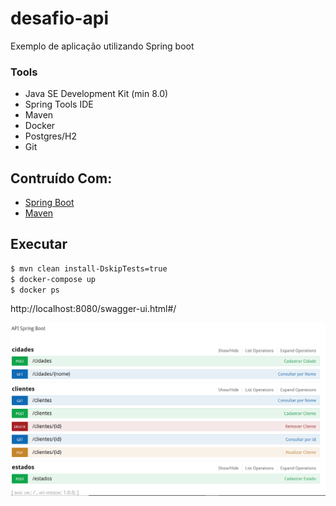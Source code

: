 
# desafio-api

Exemplo de aplicação utilizando Spring boot

### Tools

- Java SE Development Kit (min 8.0)
- Spring Tools IDE
- Maven
- Docker
- Postgres/H2
- Git

## Contruído Com:

- [Spring Boot](https://spring.io/projects/spring-boot)
- [Maven](https://maven.apache.org/)

## Executar

```sh
$ mvn clean install-DskipTests=true
$ docker-compose up
$ docker ps
```

http://localhost:8080/swagger-ui.html#/

<img src="img/api.PNG">


